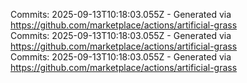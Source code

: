 Commits: 2025-09-13T10:18:03.055Z - Generated via https://github.com/marketplace/actions/artificial-grass
<br>
Commits: 2025-09-13T10:18:03.055Z - Generated via https://github.com/marketplace/actions/artificial-grass
<br>
Commits: 2025-09-13T10:18:03.055Z - Generated via https://github.com/marketplace/actions/artificial-grass
<br>
